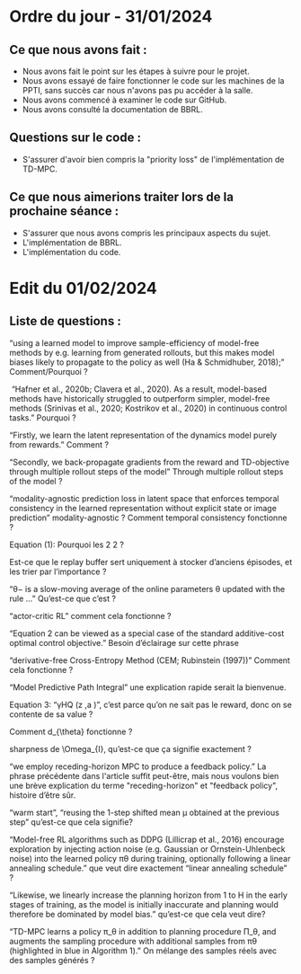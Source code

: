 # Ordre du jour - 31/01/2024

## Ce que nous avons fait :

- Nous avons fait le point sur les étapes à suivre pour le projet.
- Nous avons essayé de faire fonctionner le code sur les machines de la PPTI, sans succès car nous n'avons pas pu accéder à la salle.
- Nous avons commencé à examiner le code sur GitHub.
- Nous avons consulté la documentation de BBRL.

## Questions sur le code :

- S'assurer d'avoir bien compris la "priority loss" de l'implémentation de TD-MPC.

## Ce que nous aimerions traiter lors de la prochaine séance :

- S'assurer que nous avons compris les principaux aspects du sujet.
- L'implémentation de BBRL.
- L'implémentation du code.

# Edit du 01/02/2024

## Liste de questions :

“using a learned model to improve sample-efficiency of model-free methods by e.g. learning from generated rollouts, but this makes model biases likely to propagate to the policy as well (Ha & Schmidhuber, 2018);” Comment/Pourquoi ?

 “Hafner et al., 2020b; Clavera et al., 2020). As a result, model-based methods have historically struggled to outperform simpler, model-free methods (Srinivas et al., 2020; Kostrikov et al., 2020) in continuous control tasks.” Pourquoi ?

“Firstly, we learn the latent representation of the dynamics model purely from rewards.” Comment ?

“Secondly, we back-propagate gradients from the reward and TD-objective through multiple rollout steps of the model” Through multiple rollout steps of the model ?

“modality-agnostic prediction loss in latent space that enforces temporal consistency in the learned representation without explicit state or image prediction” modality-agnostic ? Comment temporal consistency fonctionne ?

Equation (1): Pourquoi les 2 2 ?

Est-ce que le replay buffer sert uniquement à stocker d’anciens épisodes, et les trier par l’importance ?

“θ− is a slow-moving average of the online parameters θ updated with the rule …” Qu’est-ce que c’est ?

“actor-critic RL” comment cela fonctionne ?

“Equation 2 can be viewed as a special case of the standard additive-cost optimal control objective.” Besoin d’éclairage sur cette phrase

“derivative-free Cross-Entropy Method (CEM; Rubinstein (1997))” Comment cela fonctionne ?

“Model Predictive Path Integral” une explication rapide serait la bienvenue.

Equation 3: “γHQ (z ,a )”, c’est parce qu’on ne sait pas le reward, donc on se contente de sa value ?

Comment d_{\theta} fonctionne ?

sharpness de \Omega_{I}, qu’est-ce que ça signifie exactement ?

“we employ receding-horizon MPC to produce a feedback policy.” La phrase précédente dans l'article suffit peut-être, mais nous voulons bien une brève explication du terme "receding-horizon" et "feedback policy", histoire d’être sûr.

“warm start”, “reusing the 1-step shifted mean μ obtained at the previous step” qu’est-ce que cela signifie?

“Model-free RL algorithms such as DDPG (Lillicrap et al., 2016) encourage exploration by injecting action noise (e.g. Gaussian or Ornstein-Uhlenbeck noise) into the learned policy πθ during training, optionally following a linear annealing schedule.” que veut dire exactement “linear annealing schedule” ?

“Likewise, we linearly increase the planning horizon from 1 to H in the early stages of training, as the model is initially inaccurate and planning would therefore be dominated by model bias.” qu’est-ce que cela veut dire?

“TD-MPC learns a policy π_θ in addition to planning procedure Π_θ, and augments the sampling procedure with additional samples from πθ (highlighted in blue in Algorithm 1).” On mélange des samples réels avec des samples générés ?
